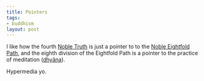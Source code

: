 ```yaml
---
title: Pointers
tags:
- buddhism
layout: post
---
```


I like how the fourth [Noble Truth] is just a pointer to to the [Noble Eightfold Path], and the eighth division of the Eightfold Path is a pointer to the practice of meditation ([dhyāna]).

Hypermedia yo.

[Noble Truth]: https://en.wikipedia.org/wiki/Four_Noble_Truths
[Noble Eightfold Path]: https://en.wikipedia.org/wiki/Noble_Eightfold_Path
[dhyāna]: https://en.wikipedia.org/wiki/Dhyana_in_Buddhism
